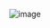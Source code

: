 ![image](https://user-images.githubusercontent.com/100043153/187033675-fe4384b5-a499-487f-a099-c3580d422b49.png)
